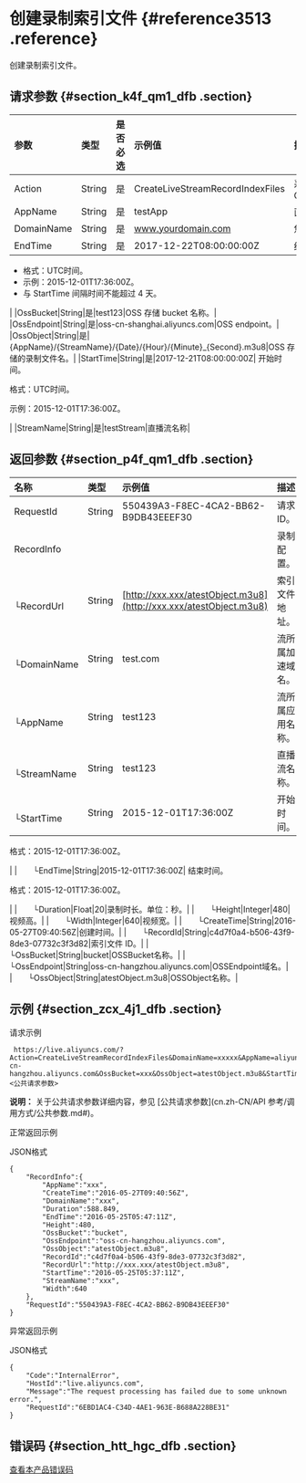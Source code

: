 # 创建录制索引文件 {#reference3513 .reference}

创建录制索引文件。

## 请求参数 {#section_k4f_qm1_dfb .section}

|参数|类型|是否必选|示例值|描述|
|:-|:-|:---|:--|:-|
|Action|String|是|CreateLiveStreamRecordIndexFiles|系统规定参数。取值：CreateLiveStreamRecordIndexFiles|
|AppName|String|是|testApp|直播流所属应用名称。|
|DomainName|String|是|www.yourdomain.com|您的加速域名。|
|EndTime|String|是|2017-12-22T08:00:00:00Z| 结束时间。

 -   格式：UTC时间。
-   示例：2015-12-01T17:36:00Z。
-   与 StartTime 间隔时间不能超过 4 天。

 |
|OssBucket|String|是|test123|OSS 存储 bucket 名称。|
|OssEndpoint|String|是|oss-cn-shanghai.aliyuncs.com|OSS endpoint。|
|OssObject|String|是|\{AppName\}/\{StreamName\}/\{Date\}/\{Hour\}/\{Minute\}\_\{Second\}.m3u8|OSS 存储的录制文件名。|
|StartTime|String|是|2017-12-21T08:00:00:00Z| 开始时间。

 格式：UTC时间。

 示例：2015-12-01T17:36:00Z。

 |
|StreamName|String|是|testStream|直播流名称|

## 返回参数 {#section_p4f_qm1_dfb .section}

|名称|类型|示例值|描述|
|:-|:-|:--|:-|
|RequestId|String|550439A3-F8EC-4CA2-BB62-B9DB43EEEF30|请求ID。|
|RecordInfo| | |录制配置。|
|  └RecordUrl|String|[http://xxx.xxx/atestObject.m3u8](http://xxx.xxx/atestObject.m3u8)|索引文件地址。|
|  └DomainName|String|test.com|流所属加速域名。|
|  └AppName|String|test123|流所属应用名称。|
|  └StreamName|String|test123|直播流名称。|
|  └StartTime|String|2015-12-01T17:36:00Z| 开始时间。

 格式：2015-12-01T17:36:00Z。

 |
|  └EndTime|String|2015-12-01T17:36:00Z| 结束时间。

 格式：2015-12-01T17:36:00Z。

 |
|  └Duration|Float|20|录制时长。单位：秒。|
|  └Height|Integer|480|视频高。|
|  └Width|Integer|640|视频宽。|
|  └CreateTime|String|2016-05-27T09:40:56Z|创建时间。|
|  └RecordId|String|c4d7f0a4-b506-43f9-8de3-07732c3f3d82|索引文件 ID。|
|  └OssBucket|String|bucket|OSSBucket名称。|
|  └OssEndpoint|String|oss-cn-hangzhou.aliyuncs.com|OSSEndpoint域名。|
|  └OssObject|String|atestObject.m3u8|OSSObject名称。|

## 示例 {#section_zcx_4j1_dfb .section}

请求示例

```
 https://live.aliyuncs.com/?Action=CreateLiveStreamRecordIndexFiles&DomainName=xxxxx&AppName=aliyuntest&StreamName=xxx&OssEndpoint=oss-cn-hangzhou.aliyuncs.com&OssBucket=xxx&OssObject=atestObject.m3u8&StartTime=xxx&EndTime=xxx&<公共请求参数>
```

**说明：** 关于公共请求参数详细内容，参见 [公共请求参数](cn.zh-CN/API 参考/调用方式/公共参数.md#)。

正常返回示例

JSON格式

```
{
    "RecordInfo":{
        "AppName":"xxx",
        "CreateTime":"2016-05-27T09:40:56Z",
        "DomainName":"xxx",
        "Duration":588.849,
        "EndTime":"2016-05-25T05:47:11Z",
        "Height":480,
        "OssBucket":"bucket",
        "OssEndpoint":"oss-cn-hangzhou.aliyuncs.com",
        "OssObject":"atestObject.m3u8",
        "RecordId":"c4d7f0a4-b506-43f9-8de3-07732c3f3d82",
        "RecordUrl":"http://xxx.xxx/atestObject.m3u8",
        "StartTime":"2016-05-25T05:37:11Z",
        "StreamName":"xxx",
        "Width":640
    },
    "RequestId":"550439A3-F8EC-4CA2-BB62-B9DB43EEEF30"
}
```

异常返回示例

JSON格式

```
{
    "Code":"InternalError",
    "HostId":"live.aliyuncs.com",
    "Message":"The request processing has failed due to some unknown error.",
    "RequestId":"6EBD1AC4-C34D-4AE1-963E-B688A228BE31"
}
```

## 错误码 {#section_htt_hgc_dfb .section}

 [查看本产品错误码](https://error-center.aliyun.com/status/product/live) 

